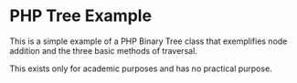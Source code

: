 # PHP Tree Example

This is a simple example of a PHP Binary Tree class that exemplifies node addition and the three basic methods of traversal.

This exists only for academic purposes and has no practical purpose.
